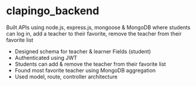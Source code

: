 # clapingo_backend

Built APIs using node.js, express.js, mongoose & MongoDB where students can log in, add a teacher to their favorite, remove the teacher from their favorite list

+ Designed schema for teacher & learner Fields (student)
+ Authenticated using JWT
+ Students can add & remove the teacher from their favorite list
+ Found most favorite teacher using MongoDB aggregation
+ Used model, route, controller architecture
